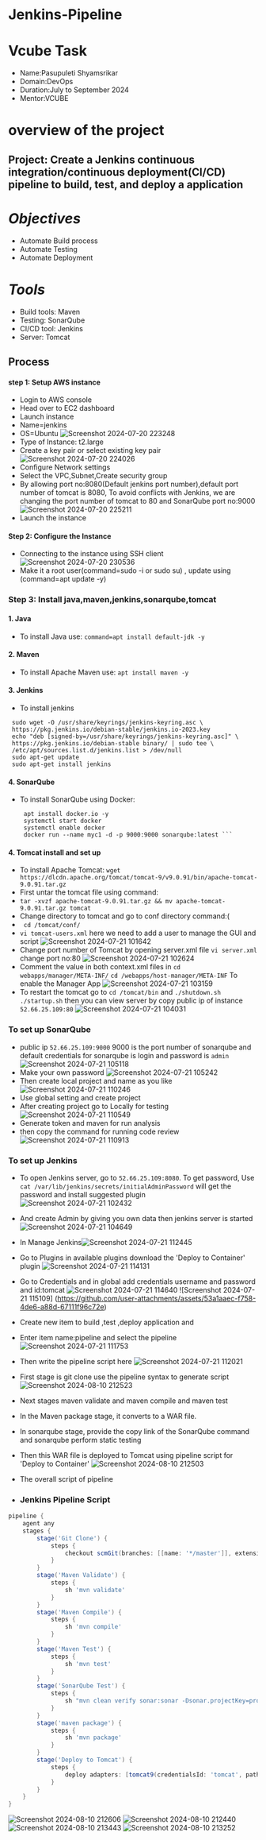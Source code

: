 
# Jenkins-Pipeline
# Vcube Task
- Name:Pasupuleti Shyamsrikar
- Domain:DevOps
- Duration:July to September 2024
- Mentor:VCUBE
# overview of the project
## Project: Create a Jenkins continuous integration/continuous deployment(CI/CD) pipeline to build, test, and deploy a application
# *Objectives*
- Automate Build process 
- Automate Testing
- Automate Deployment
# *Tools*
- Build tools: Maven 
- Testing: SonarQube
- CI/CD tool: Jenkins
- Server: Tomcat
## Process
#### step 1: Setup AWS instance
- Login to AWS console
- Head over to EC2 dashboard
- Launch instance
- Name=jenkins
- OS=Ubuntu 
![Screenshot 2024-07-20 223248](https://github.com/user-attachments/assets/a1ca9f75-d4da-4393-8b32-f30467ea804a)
- Type of Instance: t2.large
- Create a key pair or select existing key pair                     
![Screenshot 2024-07-20 224026](https://github.com/user-attachments/assets/c4dbcb77-c992-4f41-9fba-be602eacf86b)
- Configure Network settings
- Select the VPC,Subnet,Create security group
- By allowing port no:8080(Default jenkins port number),default port number of tomcat is 8080, To avoid conflicts with Jenkins, we are changing the port number of tomcat to 80 and SonarQube port no:9000
  ![Screenshot 2024-07-20 225211](https://github.com/user-attachments/assets/0a785598-17e2-4614-9b97-8a265c6c521d)
- Launch the instance
#### Step 2: Configure the Instance
- Connecting to the instance using SSH client
  ![Screenshot 2024-07-20 230536](https://github.com/user-attachments/assets/1acc7c37-4f3d-4867-af0f-c3ef1b77796b)
- Make it a root user(command=sudo -i or sudo su) , update using (command=apt update -y)
### Step 3: Install java,maven,jenkins,sonarqube,tomcat
#### 1. Java
- To install Java use:
  ```command=apt install default-jdk -y```
#### 2. Maven
- To install Apache Maven use:
 ```apt install maven -y```
#### 3. Jenkins
- To install jenkins
 ```
  sudo wget -O /usr/share/keyrings/jenkins-keyring.asc \
  https://pkg.jenkins.io/debian-stable/jenkins.io-2023.key
  echo "deb [signed-by=/usr/share/keyrings/jenkins-keyring.asc]" \
  https://pkg.jenkins.io/debian-stable binary/ | sudo tee \
  /etc/apt/sources.list.d/jenkins.list > /dev/null
  sudo apt-get update
  sudo apt-get install jenkins
 ```
#### 4. SonarQube
- To install SonarQube using Docker:
  ```
   apt install docker.io -y
   systemctl start docker 
   systemctl enable docker
   docker run --name myc1 -d -p 9000:9000 sonarqube:latest ```
#### 4. Tomcat install and set up
- To install Apache Tomcat:
 ```wget https://dlcdn.apache.org/tomcat/tomcat-9/v9.0.91/bin/apache-tomcat-9.0.91.tar.gz```
- First untar the tomcat file using command:
- ``` tar -xvzf apache-tomcat-9.0.91.tar.gz && mv apache-tomcat-9.0.91.tar.gz tomcat ```
- Change directory to tomcat and go to conf directory command:(
- ``` cd /tomcat/conf/```
- `vi tomcat-users.xml` here we need to add a user to manage the GUI and script
 ![Screenshot 2024-07-21 101642](https://github.com/user-attachments/assets/1303395a-c849-4c0f-9495-6448eedb3192)
- Change port number of Tomcat by opening server.xml file `vi server.xml` change port no:80
 ![Screenshot 2024-07-21 102624](https://github.com/user-attachments/assets/a255271e-b573-4c98-9db0-07dca7df1792)
- Comment the value in both context.xml files in `cd webapps/manager/META-INF/` `cd /webapps/host-manager/META-INF` To enable the Manager App ![Screenshot 2024-07-21 103159](https://github.com/user-attachments/assets/aca3a73e-fb71-4b67-b9b3-295c6aef3f01)
- To restart the tomcat go to `cd /tomcat/bin` and  `./shutdown.sh` `./startup.sh` then you can view server by copy public ip of instance `52.66.25.109:80`
  ![Screenshot 2024-07-21 104031](https://github.com/user-attachments/assets/7aaa42ed-f293-44c9-b23c-0f8362643634)
### To set up SonarQube
- public ip `52.66.25.109:9000` 9000 is the port number of sonarqube and default credentials for sonarqube is login and password is `admin`
 ![Screenshot 2024-07-21 105118](https://github.com/user-attachments/assets/97fd4436-d6ec-41cc-bcaf-0ac9eeb5deaf)
- Make your own password
 ![Screenshot 2024-07-21 105242](https://github.com/user-attachments/assets/298b56f9-ec14-423f-8b9c-09b544b1df4f)
- Then create local project and name as you like
![Screenshot 2024-07-21 110246](https://github.com/user-attachments/assets/78531fc2-95ce-494b-8ab2-483622dfa78a)
- Use global setting and create project
- After creating project go to Locally for testing
![Screenshot 2024-07-21 110549](https://github.com/user-attachments/assets/e143b469-ecd3-4b73-9215-49cdd4394de1)
- Generate token and maven for run analysis
- then copy the command for running code review
![Screenshot 2024-07-21 110913](https://github.com/user-attachments/assets/633da65a-5cdf-4808-adb1-b557a1117ead)
### To set up Jenkins 
- To open Jenkins server, go to `52.66.25.109:8080`. To get password, Use `cat /var/lib/jenkins/secrets/initialAdminPassword` will get the password and install suggested plugin
 ![Screenshot 2024-07-21 102432](https://github.com/user-attachments/assets/a8a9ac55-8fa9-4e2b-b09b-1b4cef0d9bc6)
- And create Admin by giving you own data then jenkins server is started
 ![Screenshot 2024-07-21 104649](https://github.com/user-attachments/assets/5fa7a8ab-5585-4d6d-bfa9-77476193c637)
- In Manage Jenkins![Screenshot 2024-07-21 112445](https://github.com/user-attachments/assets/11cd51b0-3f0f-48db-8906-d5bc70a2fddc)
- Go to Plugins in available plugins download the 'Deploy to Container' plugin ![Screenshot 2024-07-21 114131](https://github.com/user-attachments/assets/be1a9f98-7783-4de0-90d3-8203f8a8d2fa)
- Go to Credentials and in global add credentials username and password and id:tomcat ![Screenshot 2024-07-21 114640](https://github.com/user-attachments/assets/0fdb2dca-1bdf-4a5e-b721-543458b572de) ![Screenshot 2024-07-21 115109] 
  (https://github.com/user-attachments/assets/53a1aaec-f758-4de6-a88d-67111f96c72e)
- Create new item to build ,test ,deploy application and
- Enter item name:pipeline and select the pipeline ![Screenshot 2024-07-21 111753](https://github.com/user-attachments/assets/c861f244-6798-4f36-b4b1-f4e19eb2a630)
- Then write the pipeline script here ![Screenshot 2024-07-21 112021](https://github.com/user-attachments/assets/b7a20855-ba40-46c6-8454-f58ce5f32419)
- First stage is git clone use the pipeline syntax to generate script![Screenshot 2024-08-10 212523](https://github.com/user-attachments/assets/ec39ac14-59a3-4d0d-995e-193d275eb92b)
- Next stages maven validate and maven compile and maven test
- In the Maven package stage, it converts to a WAR file.
- In sonarqube stage, provide the copy link of the SonarQube command and sonarqube perform static testing
- Then this WAR file is deployed to Tomcat using pipeline script for 'Deploy to Container' ![Screenshot 2024-08-10 212503](https://github.com/user-attachments/assets/4cfd0c45-a1a2-42da-a313-8ca81e117b32)

- The overall script of pipeline
- ### Jenkins Pipeline Script
```groovy
pipeline {
    agent any 
    stages {
        stage('Git Clone') {
            steps {
                checkout scmGit(branches: [[name: '*/master']], extensions: [], userRemoteConfigs: [[url: 'https://github.com/Venn1991/train-ticket-reservation.git']])
            }
        }
        stage('Maven Validate') {
            steps {
                sh 'mvn validate'
            }
        }
        stage('Maven Compile') {
            steps {
                sh 'mvn compile'
            }
        }
        stage('Maven Test') {
            steps {
                sh 'mvn test'
            }
        }
        stage('SonarQube Test') {
            steps {
                sh "mvn clean verify sonar:sonar -Dsonar.projectKey=project -Dsonar.projectName='project' -Dsonar.host.url=http://52.73.212.149:9000 -Dsonar.token=sqp_2e29282770245a7a6e20e84289889712d51a2b56"
            }
        }
        stage('maven package') {
            steps {
                sh 'mvn package'
            }
        }
        stage('Deploy to Tomcat') {
            steps {
                deploy adapters: [tomcat9(credentialsId: 'tomcat', path: '', url: 'http://52.73.212.149')], contextPath: null, war: '**/*.war'
            }
        }
    }
}
```
![Screenshot 2024-08-10 212606](https://github.com/user-attachments/assets/0e4946dd-1cbf-43c1-b883-adf4d7cc8b22)
![Screenshot 2024-08-10 212440](https://github.com/user-attachments/assets/796b264f-70ef-4aa7-bb53-811ec302b5e9)
![Screenshot 2024-08-10 213443](https://github.com/user-attachments/assets/49feec43-126b-4b26-96b2-a498e916afdc)
![Screenshot 2024-08-10 213252](https://github.com/user-attachments/assets/70c946e6-4619-47cd-8d06-acd78e8a44ac)















